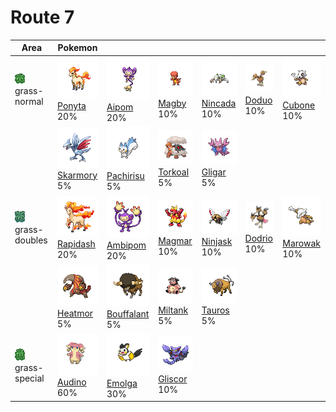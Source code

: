 # Route 7

| Area                                                                       | Pokemon                                                                       | &nbsp;                                                                           | &nbsp;                                                                      | &nbsp;                                                                      | &nbsp;                                                                    | &nbsp;                                                                      |
| -------------------------------------------------------------------------- | ----------------------------------------------------------------------------- | -------------------------------------------------------------------------------- | --------------------------------------------------------------------------- | --------------------------------------------------------------------------- | ------------------------------------------------------------------------- | --------------------------------------------------------------------------- |
| ![grass-normal](../../img/items/grass-normal.png)<br/>grass-normal<br/>    | ![ponyta](../../img/pokemon/077.png) <br/>[Ponyta](/pokemon/077) <br/>20%     | ![aipom](../../img/pokemon/190.png) <br/>[Aipom](/pokemon/190) <br/>20%          | ![magby](../../img/pokemon/240.png) <br/>[Magby](/pokemon/240) <br/>10%     | ![nincada](../../img/pokemon/290.png) <br/>[Nincada](/pokemon/290) <br/>10% | ![doduo](../../img/pokemon/084.png) <br/>[Doduo](/pokemon/084) <br/>10%   | ![cubone](../../img/pokemon/104.png) <br/>[Cubone](/pokemon/104) <br/>10%   |
|                                                                            | ![skarmory](../../img/pokemon/227.png) <br/>[Skarmory](/pokemon/227) <br/>5%  | ![pachirisu](../../img/pokemon/417.png) <br/>[Pachirisu](/pokemon/417) <br/>5%   | ![torkoal](../../img/pokemon/324.png) <br/>[Torkoal](/pokemon/324) <br/>5%  | ![gligar](../../img/pokemon/207.png) <br/>[Gligar](/pokemon/207) <br/>5%    |
| ![grass-doubles](../../img/items/grass-doubles.png)<br/>grass-doubles<br/> | ![rapidash](../../img/pokemon/078.png) <br/>[Rapidash](/pokemon/078) <br/>20% | ![ambipom](../../img/pokemon/424.png) <br/>[Ambipom](/pokemon/424) <br/>20%      | ![magmar](../../img/pokemon/126.png) <br/>[Magmar](/pokemon/126) <br/>10%   | ![ninjask](../../img/pokemon/291.png) <br/>[Ninjask](/pokemon/291) <br/>10% | ![dodrio](../../img/pokemon/085.png) <br/>[Dodrio](/pokemon/085) <br/>10% | ![marowak](../../img/pokemon/105.png) <br/>[Marowak](/pokemon/105) <br/>10% |
|                                                                            | ![heatmor](../../img/pokemon/631.png) <br/>[Heatmor](/pokemon/631) <br/>5%    | ![bouffalant](../../img/pokemon/626.png) <br/>[Bouffalant](/pokemon/626) <br/>5% | ![miltank](../../img/pokemon/241.png) <br/>[Miltank](/pokemon/241) <br/>5%  | ![tauros](../../img/pokemon/128.png) <br/>[Tauros](/pokemon/128) <br/>5%    |
| ![grass-special](../../img/items/grass-special.png)<br/>grass-special<br/> | ![audino](../../img/pokemon/531.png) <br/>[Audino](/pokemon/531) <br/>60%     | ![emolga](../../img/pokemon/587.png) <br/>[Emolga](/pokemon/587) <br/>30%        | ![gliscor](../../img/pokemon/472.png) <br/>[Gliscor](/pokemon/472) <br/>10% |